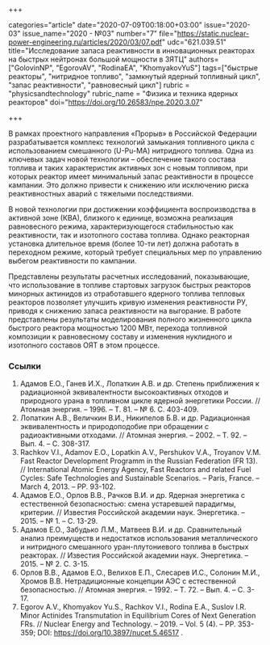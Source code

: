 +++

categories="article"
date="2020-07-09T00:18:00+03:00"
issue="2020-03"
issue_name="2020 - №03"
number="7"
file="https://static.nuclear-power-engineering.ru/articles/2020/03/07.pdf"
udc="621.039.51"
title="Исследование запаса реактивности в инновационных реакторах на быстрых нейтронах большой мощности в ЗЯТЦ"
authors=["GolovinNP", "EgorovAV", "RodinaEA", "KhomyakovYuS"]
tags=["быстрые реакторы", "нитридное топливо", "замкнутый ядерный топливный цикл", "запас реактивности", "равновесный цикл"]
rubric = "physicsandtechnology"
rubric_name = "Физика и техника ядерных реакторов"
doi="https://doi.org/10.26583/npe.2020.3.07"

+++

В рамках проектного направления «Прорыв» в Российской Федерации разрабатывается комплекс технологий замыкания топливного цикла с использованием смешанного (U-Pu-МА) нитридного топлива. Одна из ключевых задач новой технологии – обеспечение такого состава топлива и таких характеристик активных зон с новым топливом, при которых реактор имеет минимальный запас реактивности в процессе кампании. Это должно привести к снижению или исключению риска реактивностных аварий с тяжелыми последствиями.

В новой технологии при достижении коэффициента воспроизводства в активной зоне (КВА), близкого к единице, возможна реализация равновесного режима, характеризующегося стабильностью как реактивности, так и изотопного состава топлива. Однако реакторная установка длительное время (более 10-ти лет) должна работать в переходном режиме, который требует специальных мер по управлению выбегом реактивности по кампании.

Представлены результаты расчетных исследований, показывающие, что использование в топливе стартовых загрузок быстрых реакторов минорных актинидов из отработавшего ядерного топлива тепловых реакторов позволяет улучшить кривую изменения реактивности РУ, приводя к снижению запаса реактивности на выгорание. В работе представлены результаты моделирования полного жизненного цикла быстрого реактора мощностью 1200 МВт, перехода топливной композиции к равновесному составу и изменения нуклидного и изотопного составов ОЯТ в этом процессе.

### Ссылки

1. Адамов Е.О., Ганев И.Х., Лопаткин А.В. и др. Степень приближения к радиационной эквивалентности высокоактивных отходов и природного урана в топливном цикле ядерной энергетики России. // Атомная энергия. – 1996. – Т. 81. – № 6. С. 403-409.
2. Лопаткин А.В., Величкин В.И., Никипелов Б.В. и др. Радиационная эквивалентность и природоподобие при обращении с радиоактивными отходами. // Атомная энергия. – 2002. – Т. 92. – Вып. 4. – С. 308-317.
3. Rachkov V.I., Adamov E.O., Lopatkin A.V., Pershukov V.A., Troyanov V.M. Fast Reactor Development Programm in the Russian Federation (FR 13). // International Atomic Energy Agency, Fast Reactors and related Fuel Cycles: Safe Technologies and Sustainable Scenarios. – Paris, France. – March 4, 2013. – PP. 93-102.
4. Адамов Е.О., Орлов В.В., Рачков В.И. и др. Ядерная энергетика с естественной безопасностью: смена устаревшей парадигмы, критерии. // Известия Российской академии наук. Энергетика. – 2015. – № 1. – С. 13-29.
5. Адамов Е.О., Забудько Л.М., Матвеев В.И. и др. Сравнительный анализ преимуществ и недостатков использования металлического и нитридного смешанного уран-плутониевого топлива в быстрых реакторах. // Известия Российской академии наук. Энергетика. – 2015. – № 2. С. 3-15.
6. Орлов В.В., Адамов Е.О., Велихов Е.П., Слесарев И.С., Солонин М.И., Хромов В.В. Нетрадиционные концепции АЭС с естественной безопасностью. // Атомная энергия. – 1992. – Т. 72. – Вып. 4. – С. 3-17.
7. Egorov A.V., Khomyakov Yu.S., Rachkov V.I., Rodina E.A., Suslov I.R. Minor Actinides Transmutation in Equilibrium Cores of Next Generation FRs. // Nuclear Energy and Technology. – 2019. – Vol. 5 (4). – PP. 353-359; DOI: https://doi.org/10.3897/nucet.5.46517 .